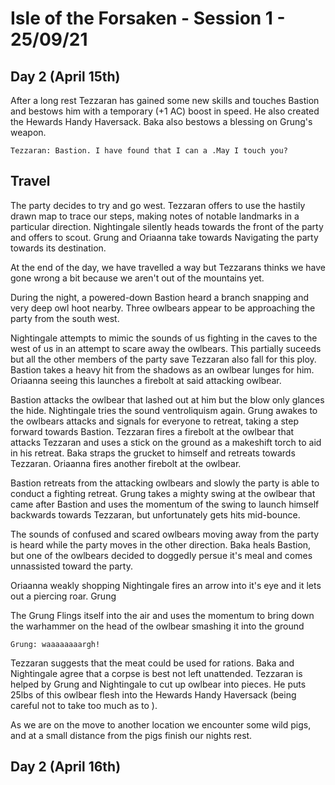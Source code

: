 # Isle of the Forsaken - Session 1 - 25/09/21
 

## Day 2 (April 15th)
After a long rest Tezzaran has gained some new skills and touches Bastion and bestows him with a temporary (+1 AC) boost in speed. He also created the Hewards Handy Haversack. Baka also bestows a blessing on Grung's weapon. 
~~~
Tezzaran: Bastion. I have found that I can a .May I touch you?
~~~
## Travel
The party decides to try and go west. Tezzaran offers to use the hastily drawn map to trace our steps, making notes of notable landmarks in a particular direction. Nightingale silently heads towards the front of the party and offers to scout. Grung and Oriaanna take towards Navigating the party towards its destination. 

At the end of the day, we have travelled a way but Tezzarans thinks we have gone wrong a bit because we aren't out of the mountains yet. 

During the night, a powered-down Bastion heard a branch snapping and very deep owl hoot nearby. Three owlbears appear to be approaching the party from the south west. 

Nightingale attempts to mimic the sounds of us fighting in the caves to the west of us in an attempt to scare away the owlbears. This partially suceeds but all the other members of the party save Tezzaran also fall for this ploy. Bastion takes a heavy hit from the shadows as an owlbear lunges for him. Oriaanna seeing this launches a firebolt at said attacking owlbear. 

Bastion attacks the owlbear that lashed out at him but the blow only glances the hide. Nightingale tries the sound ventroliquism again. Grung awakes to the owlbears attacks and signals for everyone to retreat, taking a step forward towards Bastion. Tezzaran fires a firebolt at the owlbear that attacks Tezzaran and uses a stick on the ground as a makeshift torch to aid in his retreat. Baka straps the grucket to himself and retreats towards Tezzaran. Oriaanna fires another firebolt at the owlbear. 

Bastion retreats from the attacking owlbears and slowly the party is able to conduct a fighting retreat. Grung takes a mighty swing at the owlbear that came after Bastion and uses the momentum of the swing to launch himself backwards towards Tezzaran, but unfortunately gets hits mid-bounce.

The sounds of confused and scared owlbears moving away from the party is heard while the party moves in the other direction. Baka heals Bastion, but one of the owlbears decided to doggedly persue it's meal and comes unnassisted toward the party. 

Oriaanna weakly shopping Nightingale fires an arrow into it's eye and it lets out a piercing roar. Grung 

The Grung Flings itself into the air and uses the momentum to bring down the warhammer on the head of the owlbear smashing it into the ground
~~~
Grung: waaaaaaaargh!
~~~
Tezzaran suggests that the meat could be used for rations. Baka and Nightingale agree that a corpse is best not left unattended. Tezzaran is helped by Grung and Nightingale to cut up owlbear into pieces. He puts 25lbs of this owlbear flesh into the Hewards Handy Haversack (being careful not to take too much as to ).  

As we are on the move to another location we encounter some wild pigs, and at a small distance from the pigs finish our nights rest. 


## Day 2 (April 16th)